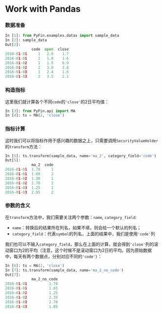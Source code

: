 # Work with Pandas

### 数据准备

```python
In [1]: from PyFin.examples.datas import sample_data
In [2]: sample_data
Out[2]:
            code  open  close
2016-01-01     1   2.0    1.7
2016-01-01     2   1.0    1.6
2016-01-02     1   1.5    0.9
2016-01-02     2   3.0    3.8
2016-01-03     1   2.4    1.6
2016-01-03     2   3.5    2.1
```

### 构造指标

这里我们就计算各个不同``code``的``'close'``的2日平均值：

```python
In [3]: from PyFin.api import MA
In [4]: ts = MA(2, 'close')
```

### 指标计算

这时我们可以将指标作用于感兴趣的数据之上，只需要调用``SecurityValueHolder``的``transform``方法：

```python
In [5]: ts.transform(sample_data, name='ma_2', category_field='code')
Out[5]:
            ma_2  code
2016-01-01  1.70     1
2016-01-01  1.60     2
2016-01-02  1.30     1
2016-01-02  2.70     2
2016-01-03  1.25     1
2016-01-03  2.95     2
```

### 参数的含义

在``transform``方法中，我们需要关注两个参数：``name``, ``category_field``:

* ``name``：转换后的结果所在列名，如果不填，则会给一个默认的列名；
* ``category_field``：代表``symbol``的列名，上面的结果中，我们是使用``'code'``列

我们也可以不输入``category_field``，那么在上面的计算，就会得到``'close'``列的滚动窗口为2的平均（注意，这个时候不是滚动窗口为2日的平均。因为原始数据中，每天有两个数据点，分别对应不同的``'code'``）：

```python
In [6]: ts = MA(2, 'close')
In [7]: ts.transform(sample_data, name='ma_2_no_code')
Out[7]:
            ma_2_no_code
2016-01-01          1.70
2016-01-01          1.65
2016-01-02          1.25
2016-01-02          2.35
2016-01-03          2.70
2016-01-03          1.85
```